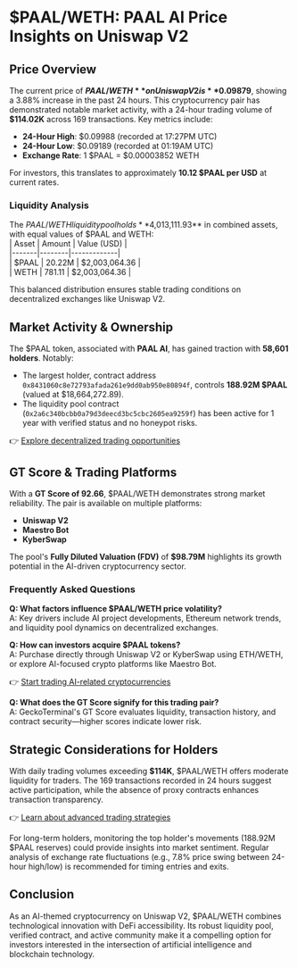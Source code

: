 # $PAAL/WETH: PAAL AI Price Insights on Uniswap V2  

## Price Overview  
The current price of **$PAAL/WETH** on Uniswap V2 is **$0.09879**, showing a 3.88% increase in the past 24 hours. This cryptocurrency pair has demonstrated notable market activity, with a 24-hour trading volume of **$114.02K** across 169 transactions. Key metrics include:  
- **24-Hour High**: $0.09988 (recorded at 17:27PM UTC)  
- **24-Hour Low**: $0.09189 (recorded at 01:19AM UTC)  
- **Exchange Rate**: 1 $PAAL = $0.00003852 WETH  

For investors, this translates to approximately **10.12 $PAAL per USD** at current rates.  

### Liquidity Analysis  
The $PAAL/WETH liquidity pool holds **$4,013,111.93** in combined assets, with equal values of $PAAL and WETH:  
| Asset | Amount | Value (USD) |  
|-------|--------|-------------|  
| $PAAL | 20.22M | $2,003,064.36 |  
| WETH  | 781.11 | $2,003,064.36 |  

This balanced distribution ensures stable trading conditions on decentralized exchanges like Uniswap V2.  

## Market Activity & Ownership  
The $PAAL token, associated with **PAAL AI**, has gained traction with **58,601 holders**. Notably:  
- The largest holder, contract address `0x8431060c8e72793afada261e9dd0ab950e80894f`, controls **188.92M $PAAL** (valued at $18,664,272.89).  
- The liquidity pool contract (`0x2a6c340bcbb0a79d3deecd3bc5cbc2605ea9259f`) has been active for 1 year with verified status and no honeypot risks.  

👉 [Explore decentralized trading opportunities](https://bit.ly/okx-bonus)  

## GT Score & Trading Platforms  
With a **GT Score of 92.66**, $PAAL/WETH demonstrates strong market reliability. The pair is available on multiple platforms:  
- **Uniswap V2**  
- **Maestro Bot**  
- **KyberSwap**  

The pool's **Fully Diluted Valuation (FDV)** of **$98.79M** highlights its growth potential in the AI-driven cryptocurrency sector.  

### Frequently Asked Questions  
**Q: What factors influence $PAAL/WETH price volatility?**  
A: Key drivers include AI project developments, Ethereum network trends, and liquidity pool dynamics on decentralized exchanges.  

**Q: How can investors acquire $PAAL tokens?**  
A: Purchase directly through Uniswap V2 or KyberSwap using ETH/WETH, or explore AI-focused crypto platforms like Maestro Bot.  

👉 [Start trading AI-related cryptocurrencies](https://bit.ly/okx-bonus)  

**Q: What does the GT Score signify for this trading pair?**  
A: GeckoTerminal's GT Score evaluates liquidity, transaction history, and contract security—higher scores indicate lower risk.  

## Strategic Considerations for Holders  
With daily trading volumes exceeding **$114K**, $PAAL/WETH offers moderate liquidity for traders. The 169 transactions recorded in 24 hours suggest active participation, while the absence of proxy contracts enhances transaction transparency.  

👉 [Learn about advanced trading strategies](https://bit.ly/okx-bonus)  

For long-term holders, monitoring the top holder's movements (188.92M $PAAL reserves) could provide insights into market sentiment. Regular analysis of exchange rate fluctuations (e.g., 7.8% price swing between 24-hour high/low) is recommended for timing entries and exits.  

## Conclusion  
As an AI-themed cryptocurrency on Uniswap V2, $PAAL/WETH combines technological innovation with DeFi accessibility. Its robust liquidity pool, verified contract, and active community make it a compelling option for investors interested in the intersection of artificial intelligence and blockchain technology.  
